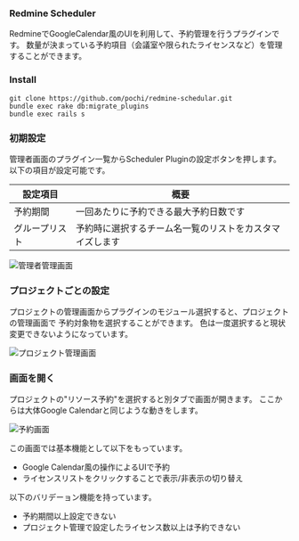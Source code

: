 ### Redmine Scheduler

RedmineでGoogleCalendar風のUIを利用して、予約管理を行うプラグインです。
数量が決まっている予約項目（会議室や限られたライセンスなど）を管理することができます。

### Install

```
git clone https://github.com/pochi/redmine-schedular.git
bundle exec rake db:migrate_plugins
bundle exec rails s
```

### 初期設定

管理者画面のプラグイン一覧からScheduler Pluginの設定ボタンを押します。
以下の項目が設定可能です。

|設定項目    |   概要|
|--------|------|
|予約期間 |   一回あたりに予約できる最大予約日数です|
|グループリスト |  予約時に選択するチーム名一覧のリストをカスタマイズします|

![管理者管理画面](https://www.dropbox.com/s/hbmwwbyvt0mtcu4/admin_manage.png)

### プロジェクトごとの設定

プロジェクトの管理画面からプラグインのモジュール選択すると、プロジェクトの管理画面で
予約対象物を選択することができます。
色は一度選択すると現状変更できないようになっています。

![プロジェクト管理画面](https://www.dropbox.com/s/8e2q9qw58beukoy/project_manage.png)

### 画面を開く

プロジェクトの"リソース予約"を選択すると別タブで画面が開きます。
ここからは大体Google Calendarと同じような動きをします。

![予約画面](https://www.dropbox.com/s/u4rbu973w71jdu2/reserve.png)

この画面では基本機能として以下をもっています。

* Google Calendar風の操作によるUIで予約
* ライセンスリストをクリックすることで表示/非表示の切り替え

以下のバリデーョン機能を持っています。

* 予約期間以上設定できない
* プロジェクト管理で設定したライセンス数以上は予約できない
